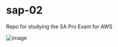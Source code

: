 # sap-02
Repo for studying the SA Pro Exam for AWS


![image](https://github.com/user-attachments/assets/0d2095d1-75e9-47aa-8af8-372a105813d6)
